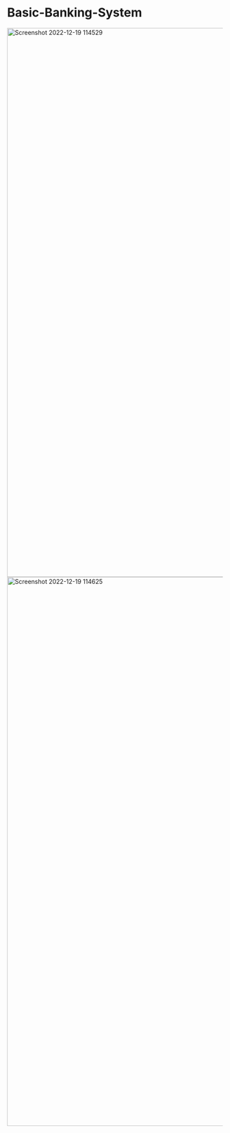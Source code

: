 # Basic-Banking-System

<img width="1280" alt="Screenshot 2022-12-19 114529" src="https://user-images.githubusercontent.com/100508599/208360127-358463c3-b439-457d-9c33-4287af496d67.png">
<img width="1280" alt="Screenshot 2022-12-19 114625" src="https://user-images.githubusercontent.com/100508599/208360267-a433508f-ab51-421a-acf5-50b7db8d9dc4.png">
